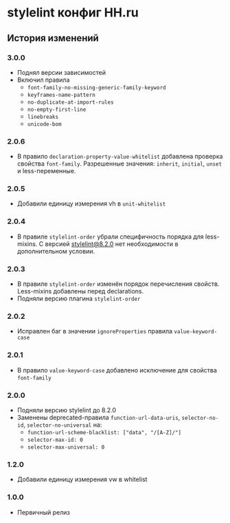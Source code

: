 # stylelint конфиг HH.ru

## История изменений

### 3.0.0

- Поднял версии зависимостей
- Включил правила
    - `font-family-no-missing-generic-family-keyword`
    - `keyframes-name-pattern`
    - `no-duplicate-at-import-rules`
    - `no-empty-first-line`
    - `linebreaks`
    - `unicode-bom`

### 2.0.6

- В правило `declaration-property-value-whitelist` добавлена проверка свойства `font-family`. Разрешенные значения: `inherit`, `initial`, `unset` и less-переменные.

### 2.0.5

- Добавили единицу измерения vh в `unit-whitelist`

### 2.0.4

- В правиле `stylelint-order` убрали специфичность порядка для less-mixins. С версией stylelint@8.2.0 нет необходимости в дополнительном условии.

### 2.0.3

- В правиле `stylelint-order` изменён порядок перечисления свойств. Less-mixins добавлены перед declarations.
- Подняли версию плагина `stylelint-order`

### 2.0.2

- Исправлен баг в значении `ignoreProperties` правила `value-keyword-case`

### 2.0.1

- В правило `value-keyword-case` добавлено исключение для свойства `font-family`

### 2.0.0
    
- Подняли версию stylelint до 8.2.0
- Заменены deprecated-правила `function-url-data-uris`, `selector-no-id`, `selector-no-universal` на:
    - `function-url-scheme-blacklist: ["data", "/[A-Z]/"]`
    - `selector-max-id: 0`
    - `selector-max-universal: 0`
    
### 1.2.0

- Добавили единицу измерения vw в whitelist

### 1.0.0

- Первичный релиз
